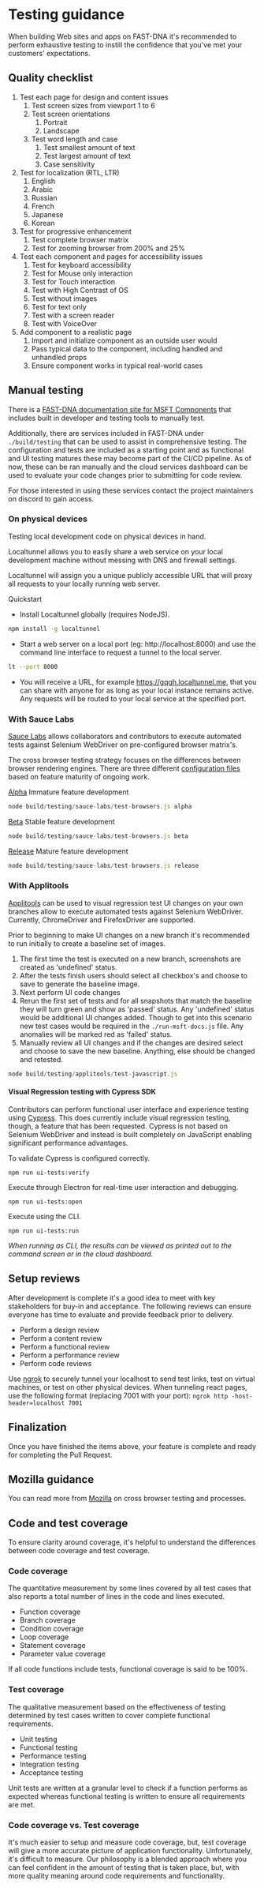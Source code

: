 # Testing guidance

When building Web sites and apps on FAST-DNA it's recommended to perform exhaustive testing to instill the confidence that you've met your customers' expectations.

## Quality checklist

1. Test each page for design and content issues
    1. Test screen sizes from viewport 1 to 6
    2. Test screen orientations
       1. Portrait
       2. Landscape
    3. Test word length and case
        1. Test smallest amount of text
        2. Test largest amount of text
        3. Case sensitivity
2. Test for localization (RTL, LTR)
    1. English
    2. Arabic
    3. Russian
    4. French
    5. Japanese
    6. Korean
3. Test for progressive enhancement
    1. Test complete browser matrix
    2. Test for zooming browser from 200% and 25% 
4. Test each component and pages for accessibility issues
    1. Test for keyboard accessibility
    2. Test for Mouse only interaction
    3. Test for Touch interaction
    4. Test with High Contrast of OS
    5. Test without images
    6. Test for text only
    7. Test with a screen reader
    8. Test with VoiceOver
5. Add component to a realistic page
    1. Import and initialize component as an outside user would
    2. Pass typical data to the component, including handled and unhandled props
    3. Ensure component works in typical real-world cases

## Manual testing

There is a [FAST-DNA documentation site for MSFT Components](https://msft-docs.fast-dna.net) that includes built in developer and testing tools to manually test.

Additionally, there are services included in FAST-DNA under `./build/testing` that can be used to assist in comprehensive testing. The configuration and tests are included as a starting point and as functional and UI testing matures these may become part of the CI/CD pipeline.  As of now, these can be ran manually and the cloud services dashboard can be used to evaluate your code changes prior to submitting for code review.

For those interested in using these services contact the project maintainers on discord to gain access.

### On physical devices

Testing local development code on physical devices in hand.

Localtunnel allows you to easily share a web service on your local development machine without messing with DNS and firewall settings.

Localtunnel will assign you a unique publicly accessible URL that will proxy all requests to your locally running web server.

Quickstart

+ Install Localtunnel globally (requires NodeJS).

```bash
npm install -g localtunnel
```

+ Start a web server on a local port (eg: http://localhost:8000) and use the command line interface to request a tunnel to the local server.

```bash
lt --port 8000
```

+ You will receive a URL, for example https://gqgh.localtunnel.me, that you can share with anyone for as long as your local instance remains active. Any requests will be routed to your local service at the specified port.

### With Sauce Labs

[Sauce Labs](https://saucelabs.com/beta/dashboard/builds) allows collaborators and contributors to execute automated tests against Selenium WebDriver on pre-configured browser matrix's.

The cross browser testing strategy focuses on the differences between browser rendering engines. There are three different [configuration files](https://github.com/Microsoft/fast-dna/tree/master/build/testing) based on feature maturity of ongoing work.

[Alpha](https://github.com/Microsoft/fast-dna/blob/master/build/testing/config-browsers.alpha.js) Immature feature development

```javascript
node build/testing/sauce-labs/test-browsers.js alpha
```

[Beta](https://github.com/Microsoft/fast-dna/blob/master/build/testing/config-browsers.beta.js) Stable feature development

```javascript
node build/testing/sauce-labs/test-browsers.js beta
```

[Release](https://github.com/Microsoft/fast-dna/blob/master/build/testing/config-browsers.release.js) Mature feature development

```javascript
node build/testing/sauce-labs/test-browsers.js release
```

### With Applitools

[Applitools](https://eyes.applitools.com/) can be used to visual regression test UI changes on your own branches allow  to execute automated tests against Selenium WebDriver. Currently, ChromeDriver and FirefoxDriver are supported.

Prior to beginning to make UI changes on a new branch it's recommended to run initially to create a baseline set of images.

1. The first time the test is executed on a new branch, screenshots are created as 'undefined' status. 
2. After the tests finish users should select all checkbox's and choose to save to generate the baseline image.
3. Next perform UI code changes
4. Rerun the first set of tests and for all snapshots that match the baseline they will turn green and show as 'passed' status. Any 'undefined' status would be additional UI changes added. Though to get into this scenario new test cases would be required in the `./run-msft-docs.js` file.  Any anomalies will be marked red as 'failed' status.
5. Manually review all UI changes and if the changes are desired select and choose to save the new baseline. Anything, else should be changed and retested.

```javascript
node build/testing/applitools/test-javascript.js
```

#### Visual Regression testing with Cypress SDK

Contributors can perform functional user interface and experience testing using [Cypress](https://www.cypress.io/). This does currently include visual regression testing, though, a feature that has been requested. Cypress is not based on Selenium WebDriver and instead is built completely on JavaScript enabling significant performance advantages.

To validate Cypress is configured correctly.

```node
npm run ui-tests:verify
```

Execute through Electron for real-time user interaction and debugging.

```node
npm run ui-tests:open
```

Execute using the CLI.

```node
npm run ui-tests:run
```

_When running as CLI, the results can be viewed as printed out to the command screen or in the cloud dashboard._

## Setup reviews

After development is complete it's a good idea to meet with key stakeholders for buy-in and acceptance. The following reviews can ensure everyone has time to evaluate and provide feedback prior to delivery.

+ Perform a design review
+ Perform a content review
+ Perform a functional review
+ Perform a performance review
+ Perform code reviews

Use [ngrok](https://ngrok.com/) to securely tunnel your localhost to send test links, test on virtual machines, or test on other physical devices. When tunneling react pages, use the following format (replacing 7001 with your port):
`ngrok http -host-header=localhost 7001`

## Finalization

Once you have finished the items above, your feature is complete and ready for completing the Pull Request.

## Mozilla guidance

You can read more from [Mozilla](https://developer.mozilla.org/en-US/docs/Learn/Tools_and_testing/Cross_browser_testing/Introduction) on cross browser testing and processes.

## Code and test coverage

To ensure clarity around coverage, it's helpful to understand the differences between code coverage and test coverage.

### Code coverage

The quantitative measurement by some lines covered by all test cases that also reports a total number of lines in the code and lines executed.

+ Function coverage
+ Branch coverage
+ Condition coverage
+ Loop coverage
+ Statement coverage
+ Parameter value coverage

If all code functions include tests, functional coverage is said to be 100%.

### Test coverage

The qualitative measurement based on the effectiveness of testing determined by test cases written to cover complete functional requirements.

+ Unit testing
+ Functional testing
+ Performance testing
+ Integration testing
+ Acceptance testing

Unit tests are written at a granular level to check if a function performs as expected whereas functional testing is written to ensure all requirements are met.

### Code coverage vs. Test coverage

It's much easier to setup and measure code coverage, but, test coverage will give a more accurate picture of application functionality. Unfortunately, it's difficult to measure. Our philosophy is a blended approach where you can feel confident in the amount of testing that is taken place, but, with more quality meaning around code requirements and functionality.